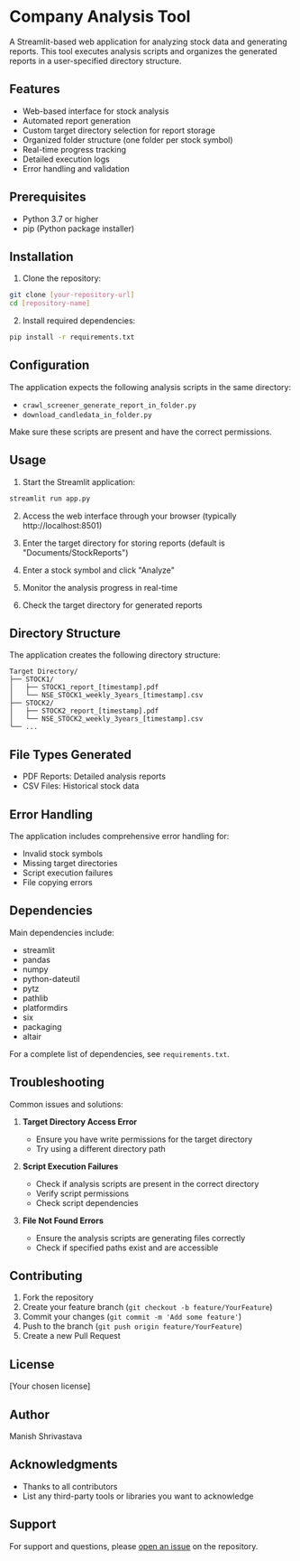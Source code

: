 # Company Analysis Tool

A Streamlit-based web application for analyzing stock data and generating reports. This tool executes analysis scripts and organizes the generated reports in a user-specified directory structure.

## Features

- Web-based interface for stock analysis
- Automated report generation
- Custom target directory selection for report storage
- Organized folder structure (one folder per stock symbol)
- Real-time progress tracking
- Detailed execution logs
- Error handling and validation

## Prerequisites

- Python 3.7 or higher
- pip (Python package installer)

## Installation

1. Clone the repository:
```bash
git clone [your-repository-url]
cd [repository-name]
```

2. Install required dependencies:
```bash
pip install -r requirements.txt
```

## Configuration

The application expects the following analysis scripts in the same directory:
- `crawl_screener_generate_report_in_folder.py`
- `download_candledata_in_folder.py`

Make sure these scripts are present and have the correct permissions.

## Usage

1. Start the Streamlit application:
```bash
streamlit run app.py
```

2. Access the web interface through your browser (typically http://localhost:8501)

3. Enter the target directory for storing reports (default is "Documents/StockReports")

4. Enter a stock symbol and click "Analyze"

5. Monitor the analysis progress in real-time

6. Check the target directory for generated reports

## Directory Structure

The application creates the following directory structure:
```
Target Directory/
├── STOCK1/
│   ├── STOCK1_report_[timestamp].pdf
│   └── NSE_STOCK1_weekly_3years_[timestamp].csv
├── STOCK2/
│   ├── STOCK2_report_[timestamp].pdf
│   └── NSE_STOCK2_weekly_3years_[timestamp].csv
└── ...
```

## File Types Generated

- PDF Reports: Detailed analysis reports
- CSV Files: Historical stock data

## Error Handling

The application includes comprehensive error handling for:
- Invalid stock symbols
- Missing target directories
- Script execution failures
- File copying errors

## Dependencies

Main dependencies include:
- streamlit
- pandas
- numpy
- python-dateutil
- pytz
- pathlib
- platformdirs
- six
- packaging
- altair

For a complete list of dependencies, see `requirements.txt`.

## Troubleshooting

Common issues and solutions:

1. **Target Directory Access Error**
   - Ensure you have write permissions for the target directory
   - Try using a different directory path

2. **Script Execution Failures**
   - Check if analysis scripts are present in the correct directory
   - Verify script permissions
   - Check script dependencies

3. **File Not Found Errors**
   - Ensure the analysis scripts are generating files correctly
   - Check if specified paths exist and are accessible

## Contributing

1. Fork the repository
2. Create your feature branch (`git checkout -b feature/YourFeature`)
3. Commit your changes (`git commit -m 'Add some feature'`)
4. Push to the branch (`git push origin feature/YourFeature`)
5. Create a new Pull Request

## License

[Your chosen license]

## Author

Manish Shrivastava

## Acknowledgments

- Thanks to all contributors
- List any third-party tools or libraries you want to acknowledge

## Support

For support and questions, please [open an issue](your-repository-issues-url) on the repository.
